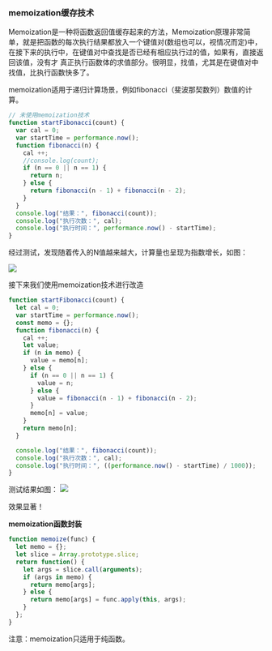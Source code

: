 ### memoization缓存技术

Memoization是一种将函数返回值缓存起来的方法，Memoization原理非常简单，就是把函数的每次执行结果都放入一个键值对(数组也可以，视情况而定)中，在接下来的执行中，在键值对中查找是否已经有相应执行过的值，如果有，直接返回该值，没有才 真正执行函数体的求值部分。很明显，找值，尤其是在键值对中找值，比执行函数快多了。

memoization适用于递归计算场景，例如fibonacci（斐波那契数列）数值的计算。

```javascript
// 未使用memoization技术
function startFibonacci(count) {
  var cal = 0;
  var startTime = performance.now();
  function fibonacci(n) {
    cal ++;
    //console.log(count);
    if (n == 0 || n == 1) {
      return n;
    } else {
      return fibonacci(n - 1) + fibonacci(n - 2);
    }
  }
  console.log("结果：", fibonacci(count));
  console.log("执行次数：", cal);
  console.log("执行时间：", performance.now() - startTime);
}
```

经过测试，发现随着传入的N值越来越大，计算量也呈现为指数增长，如图：

![](https://github.com/dushao103500/blog/blob/master/js/images/memoization.png)

接下来我们使用memoization技术进行改造
```javascript
function startFibonacci(count) {
  let cal = 0;
  var startTime = performance.now();
  const memo = {};
  function fibonacci(n) {
    cal ++;
    let value;
    if (n in memo) {
      value = memo[n];
    } else {
      if (n == 0 || n == 1) {
        value = n;
      } else {
        value = fibonacci(n - 1) + fibonacci(n - 2);
      }
      memo[n] = value;
    }
    return memo[n];
  }

  console.log("结果：", fibonacci(count));
  console.log("执行次数：", cal);
  console.log("执行时间：", ((performance.now() - startTime) / 1000));
}
```

测试结果如图：
![](https://github.com/dushao103500/blog/blob/master/js/images/memoization2.png)

效果显著！

**memoization函数封装**
```javascript
function memoize(func) {
  let memo = {};
  let slice = Array.prototype.slice;
  return function() {
    let args = slice.call(arguments);
    if (args in memo) {
      return memo[args];
    } else {
      return memo[args] = func.apply(this, args);
    }
  };
}
```

注意：memoization只适用于纯函数。

